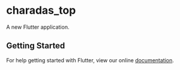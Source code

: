 # charadas_top

A new Flutter application.

## Getting Started

For help getting started with Flutter, view our online
[documentation](https://flutter.io/).
